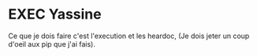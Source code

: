 # EXEC Yassine

Ce que je dois faire c'est l'execution et les heardoc, (Je dois jeter un coup d'oeil aux pip que j'ai fais).